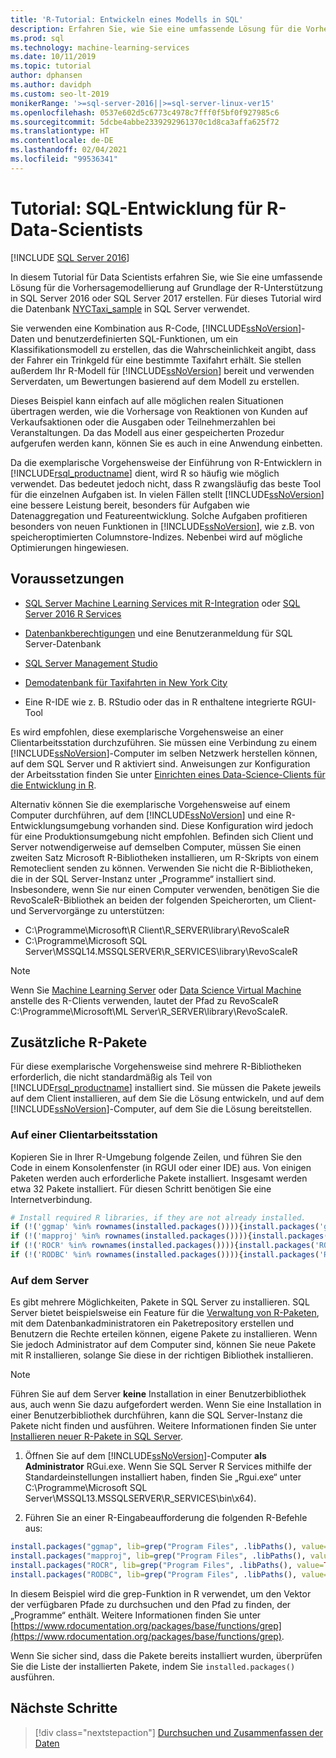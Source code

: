 ```yaml
---
title: 'R-Tutorial: Entwickeln eines Modells in SQL'
description: Erfahren Sie, wie Sie eine umfassende Lösung für die Vorhersagemodellierung auf Grundlage der R-Unterstützung in SQL Server 2016 oder SQL Server 2017 erstellen.
ms.prod: sql
ms.technology: machine-learning-services
ms.date: 10/11/2019
ms.topic: tutorial
author: dphansen
ms.author: davidph
ms.custom: seo-lt-2019
monikerRange: '>=sql-server-2016||>=sql-server-linux-ver15'
ms.openlocfilehash: 0537e602d5c6773c4978c7fff0f5bf0f927985c6
ms.sourcegitcommit: 5dcbe4abbe2339292961370c1d8ca3affa625f72
ms.translationtype: HT
ms.contentlocale: de-DE
ms.lasthandoff: 02/04/2021
ms.locfileid: "99536341"
---
```

# <a name="tutorial-sql-development-for-r-data-scientists"></a>Tutorial: SQL-Entwicklung für R-Data-Scientists
[!INCLUDE [SQL Server 2016](../../includes/applies-to-version/sqlserver2016.md)]

In diesem Tutorial für Data Scientists erfahren Sie, wie Sie eine umfassende Lösung für die Vorhersagemodellierung auf Grundlage der R-Unterstützung in SQL Server 2016 oder SQL Server 2017 erstellen. Für dieses Tutorial wird die Datenbank [NYCTaxi_sample](demo-data-nyctaxi-in-sql.md) in SQL Server verwendet. 

Sie verwenden eine Kombination aus R-Code, [!INCLUDE[ssNoVersion](../../includes/ssnoversion-md.md)]-Daten und benutzerdefinierten SQL-Funktionen, um ein Klassifikationsmodell zu erstellen, das die Wahrscheinlichkeit angibt, dass der Fahrer ein Trinkgeld für eine bestimmte Taxifahrt erhält. Sie stellen außerdem Ihr R-Modell für [!INCLUDE[ssNoVersion](../../includes/ssnoversion-md.md)] bereit und verwenden Serverdaten, um Bewertungen basierend auf dem Modell zu erstellen.

Dieses Beispiel kann einfach auf alle möglichen realen Situationen übertragen werden, wie die Vorhersage von Reaktionen von Kunden auf Verkaufsaktionen oder die Ausgaben oder Teilnehmerzahlen bei Veranstaltungen. Da das Modell aus einer gespeicherten Prozedur aufgerufen werden kann, können Sie es auch in eine Anwendung einbetten.

Da die exemplarische Vorgehensweise der Einführung von R-Entwicklern in [!INCLUDE[rsql_productname](../../includes/rsql-productname-md.md)] dient, wird R so häufig wie möglich verwendet. Das bedeutet jedoch nicht, dass R zwangsläufig das beste Tool für die einzelnen Aufgaben ist. In vielen Fällen stellt [!INCLUDE[ssNoVersion](../../includes/ssnoversion-md.md)] eine bessere Leistung bereit, besonders für Aufgaben wie Datenaggregation und Featureentwicklung.  Solche Aufgaben profitieren besonders von neuen Funktionen in [!INCLUDE[ssNoVersion](../../includes/ssnoversion-md.md)], wie z.B. von speicheroptimierten Columnstore-Indizes. Nebenbei wird auf mögliche Optimierungen hingewiesen.

## <a name="prerequisites"></a>Voraussetzungen

+ [SQL Server Machine Learning Services mit R-Integration](../install/sql-machine-learning-services-windows-install.md#verify-installation) oder [SQL Server 2016 R Services](../install/sql-r-services-windows-install.md)

+ [Datenbankberechtigungen](../security/user-permission.md) und eine Benutzeranmeldung für SQL Server-Datenbank

+ [SQL Server Management Studio](../../ssms/download-sql-server-management-studio-ssms.md)

+ [Demodatenbank für Taxifahrten in New York City](demo-data-nyctaxi-in-sql.md)

+ Eine R-IDE wie z. B. RStudio oder das in R enthaltene integrierte RGUI-Tool

Es wird empfohlen, diese exemplarische Vorgehensweise an einer Clientarbeitsstation durchzuführen. Sie müssen eine Verbindung zu einem [!INCLUDE[ssNoVersion](../../includes/ssnoversion-md.md)]-Computer im selben Netzwerk herstellen können, auf dem SQL Server und R aktiviert sind. Anweisungen zur Konfiguration der Arbeitsstation finden Sie unter [Einrichten eines Data-Science-Clients für die Entwicklung in R](../r/set-up-a-data-science-client.md).

Alternativ können Sie die exemplarische Vorgehensweise auf einem Computer durchführen, auf dem [!INCLUDE[ssNoVersion](../../includes/ssnoversion-md.md)] und eine R-Entwicklungsumgebung vorhanden sind. Diese Konfiguration wird jedoch für eine Produktionsumgebung nicht empfohlen. Befinden sich Client und Server notwendigerweise auf demselben Computer, müssen Sie einen zweiten Satz Microsoft R-Bibliotheken installieren, um R-Skripts von einem Remoteclient senden zu können. Verwenden Sie nicht die R-Bibliotheken, die in der SQL Server-Instanz unter „Programme“ installiert sind. Insbesondere, wenn Sie nur einen Computer verwenden, benötigen Sie die RevoScaleR-Bibliothek an beiden der folgenden Speicherorten, um Client- und Servervorgänge zu unterstützen:

+ C:\Programme\Microsoft\R Client\R_SERVER\library\RevoScaleR 
+ C:\Programme\Microsoft SQL Server\MSSQL14.MSSQLSERVER\R_SERVICES\library\RevoScaleR

> [!NOTE]
> Wenn Sie [Machine Learning Server](/machine-learning-server/) oder [Data Science Virtual Machine](/azure/machine-learning/data-science-virtual-machine/) anstelle des R-Clients verwenden, lautet der Pfad zu RevoScaleR C:\Programme\Microsoft\ML Server\R_SERVER\library\RevoScaleR.

<a name="add-packages"></a>

## <a name="additional-r-packages"></a>Zusätzliche R-Pakete

Für diese exemplarische Vorgehensweise sind mehrere R-Bibliotheken erforderlich, die nicht standardmäßig als Teil von [!INCLUDE[rsql_productname](../../includes/rsql-productname-md.md)] installiert sind. Sie müssen die Pakete jeweils auf dem Client installieren, auf dem Sie die Lösung entwickeln, und auf dem [!INCLUDE[ssNoVersion](../../includes/ssnoversion-md.md)]-Computer, auf dem Sie die Lösung bereitstellen.

### <a name="on-a-client-workstation"></a>Auf einer Clientarbeitsstation

Kopieren Sie in Ihrer R-Umgebung folgende Zeilen, und führen Sie den Code in einem Konsolenfenster (in RGUI oder einer IDE) aus. Von einigen Paketen werden auch erforderliche Pakete installiert. Insgesamt werden etwa 32 Pakete installiert. Für diesen Schritt benötigen Sie eine Internetverbindung.
    
  ```R
  # Install required R libraries, if they are not already installed.
  if (!('ggmap' %in% rownames(installed.packages()))){install.packages('ggmap')}
  if (!('mapproj' %in% rownames(installed.packages()))){install.packages('mapproj')}
  if (!('ROCR' %in% rownames(installed.packages()))){install.packages('ROCR')}
  if (!('RODBC' %in% rownames(installed.packages()))){install.packages('RODBC')}
  ```

### <a name="on-the-server"></a>Auf dem Server

Es gibt mehrere Möglichkeiten, Pakete in SQL Server zu installieren. SQL Server bietet beispielsweise ein Feature für die [Verwaltung von R-Paketen](../package-management/install-additional-r-packages-on-sql-server.md), mit dem Datenbankadministratoren ein Paketrepository erstellen und Benutzern die Rechte erteilen können, eigene Pakete zu installieren. Wenn Sie jedoch Administrator auf dem Computer sind, können Sie neue Pakete mit R installieren, solange Sie diese in der richtigen Bibliothek installieren.

> [!NOTE]
> Führen Sie auf dem Server **keine** Installation in einer Benutzerbibliothek aus, auch wenn Sie dazu aufgefordert werden. Wenn Sie eine Installation in einer Benutzerbibliothek durchführen, kann die SQL Server-Instanz die Pakete nicht finden und ausführen. Weitere Informationen finden Sie unter [Installieren neuer R-Pakete in SQL Server](../package-management/install-additional-r-packages-on-sql-server.md).

1. Öffnen Sie auf dem [!INCLUDE[ssNoVersion](../../includes/ssnoversion-md.md)]-Computer **als Administrator** RGui.exe.  Wenn Sie SQL Server R Services mithilfe der Standardeinstellungen installiert haben, finden Sie „Rgui.exe“ unter C:\Programme\Microsoft SQL Server\MSSQL13.MSSQLSERVER\R_SERVICES\bin\x64).

2. Führen Sie an einer R-Eingabeaufforderung die folgenden R-Befehle aus:
  
  ```R
  install.packages("ggmap", lib=grep("Program Files", .libPaths(), value=TRUE)[1])
  install.packages("mapproj", lib=grep("Program Files", .libPaths(), value=TRUE)[1])
  install.packages("ROCR", lib=grep("Program Files", .libPaths(), value=TRUE)[1])
  install.packages("RODBC", lib=grep("Program Files", .libPaths(), value=TRUE)[1])
  ```
  In diesem Beispiel wird die grep-Funktion in R verwendet, um den Vektor der verfügbaren Pfade zu durchsuchen und den Pfad zu finden, der „Programme“ enthält. Weitere Informationen finden Sie unter [https://www.rdocumentation.org/packages/base/functions/grep](https://www.rdocumentation.org/packages/base/functions/grep).

  Wenn Sie sicher sind, dass die Pakete bereits installiert wurden, überprüfen Sie die Liste der installierten Pakete, indem Sie `installed.packages()` ausführen.

## <a name="next-steps"></a>Nächste Schritte

> [!div class="nextstepaction"]
> [Durchsuchen und Zusammenfassen der Daten](walkthrough-view-and-summarize-data-using-r.md)